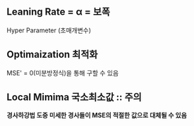 

## Leaning Rate = α = 보폭
Hyper Parameter (초매개변수)

## Optimaization 최적화
MSE' = 0(미분방정식)을 통해 구할 수 있음


## Local Mimima 국소최소값 :: 주의
**경사하강법 도중 미세한 경사들이 MSE의 적절한 값으로 대체될 수 있음**